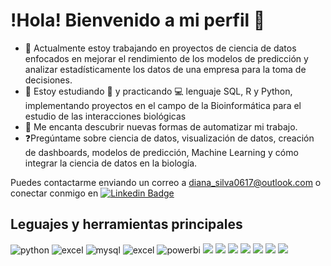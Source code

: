 # !Hola! Bienvenido a mi perfil 👋
* :telescope: Actualmente estoy trabajando en proyectos de ciencia de datos enfocados en mejorar el rendimiento de los modelos de predicción y analizar estadísticamente los datos de una empresa para la toma de decisiones.
* :seedling: Estoy estudiando :blue_book: y practicando :computer: lenguaje SQL, R y Python, implementando proyectos en el campo de la Bioinformática para el estudio de las interacciones biológicas
* :heartbeat: Me encanta descubrir nuevas formas de automatizar mi trabajo.
* ❓Pregúntame sobre ciencia de datos, visualización de datos, creación de dashboards, modelos de predicción, Machine Learning y cómo integrar la ciencia de datos en la biología.

Puedes contactarme enviando un correo a [diana_silva0617@outlook.com](mailto:diana_silva0617@outlook.com) o conectar conmigo en [![Linkedin Badge](https://img.shields.io/badge/-Diana-blue?style=flat&logo=Linkedin&logoColor=white)](https://www.linkedin.com/in/desilva617/)

## Leguajes y herramientas principales

<div id="header" align="left">
  <img decoding="async" src="https://img.shields.io/badge/Python-3776AB?style=for-the-badge&logo=python&logoColor=white" alt="python"/>
  </a>
   <img decoding="async" src="https://img.shields.io/badge/R-217346?style=for-the-badge&logo=R&logoColor=white" alt="excel"/>
  </a>
    <img decoding="async" src="https://img.shields.io/badge/MySQL-6DB33F?style=for-the-badge&logo=mysql&logoColor=white" alt="mysql"/>
  </a>
 <img decoding="async" src="https://img.shields.io/badge/Microsoft_Excel-217346?style=for-the-badge&logo=microsoft-excel&logoColor=white" alt="excel"/>
  </a>
 <img decoding="async" src="https://img.shields.io/badge/Power_BI-FFBE00?style=for-the-badge&logo=Power-BI&logoColor=white" alt="powerbi"/>
  </a>
 <img src="https://img.shields.io/badge/Pandas-5A5A5A?style=for-the-badge&logo=pandas&logoColor=white" />
 <img src="https://img.shields.io/badge/Seaborn-4A4A4A?style=for-the-badge&logo=seaborn&logoColor=white" />
 <img src="https://img.shields.io/badge/Plotly-4A4A4A?style=for-the-badge&logo=plotly&logoColor=white" />
 <img src="https://img.shields.io/badge/EDA-7A7A7A?style=for-the-badge&logo=visualstudio&logoColor=white" />
 <img src="https://img.shields.io/badge/Visualization-5A5A5A?style=for-the-badge&logo=datadog&logoColor=white" />
 <img src="https://img.shields.io/badge/Statistical_Analysis-4A4A4A?style=for-the-badge&logo=mathworks&logoColor=white" />
 <img src="https://img.shields.io/badge/Data_Preprocessing-6A6A6A?style=for-the-badge&logo=datadog&logoColor=white" />
</div>


<!--
**desilva617/desilva617** is a ✨ _special_ ✨ repository because its `README.md` (this file) appears on your GitHub profile.

Here are some ideas to get you started:

-->
